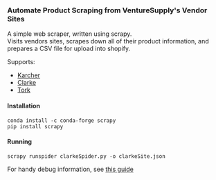 ### Automate Product Scraping from VentureSupply's Vendor Sites

A simple web scraper, written using scrapy.  
Visits vendors sites, scrapes down all of their product information, and prepares a CSV file for upload into shopify.  
  
Supports:
* [Karcher](https://www.kaercher.com/int/)
* [Clarke](http://www.clarkeus.com/)
* [Tork](https://www.torkusa.com/)

#### Installation
`conda install -c conda-forge scrapy`  
`pip install scrapy`  

#### Running
`scrapy runspider clarkeSpider.py -o clarkeSite.json`
  
  
  
For handy debug information, see [this guide](https://www.analyticsvidhya.com/blog/2017/07/web-scraping-in-python-using-scrapy/)
